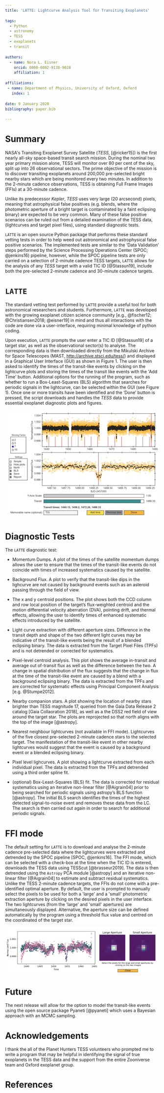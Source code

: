 ```yaml
---
title: 'LATTE: Lightcurve Analysis Tool for Transiting Exoplanets'

tags:
  - Python
  - astronomy
  - TESS
  - exoplanets
  - transit

authors:
  - name: Nora L. Eisner
    orcid: 0000-0002-9138-9028
    affiliation: 1

affiliations:
 - name: Department of Physics, University of Oxford, Oxford
   index: 1

date: 9 January 2020
bibliography: paper.bib

---
```


# Summary

NASA's Transiting Exoplanet Survey Satellite (*TESS*, [@ricker15]) is the first nearly all-sky space-based transit search mission. During the nominal two year primary mission alone, TESS will monitor over 80 per cent of the sky, split up into 26 observational sectors. The prime objective of the mission is to discover transiting exoplanets around 200,000 pre-selected bright nearby stars which are being monitored every two minutes. In addition to the 2-minute cadence observations, TESS is obtaining Full Frame Images (FFIs) at a 30-minute cadence.

Unlike its predecessor *Kepler*, *TESS* uses very large (20 arcsecond) pixels, meaning that astrophysical false positives (e.g. blends, where the photometric aperture of a bright target is contaminated by a faint eclipsing binary) are expected to be very common. Many of these false positive scenarios can be ruled out from a detailed examination of the TESS data, (lightcurves and target pixel files), using standard diagnostic tests. 

``LATTE`` is an open source Python package that performs these standard vetting tests in order to help weed out astronomical and astrophysical false positive scenarios. The implemented tests are similar to the ‘Data Validation’ steps performed by the Science Processing Operations Center (SPOC; @jenkins16) pipeline, however, while the SPOC pipeline tests are only carried on a selection of 2-minute cadence TESS targets, ``LATTE`` allows for the analysis of any *TESS* target with a valid TIC ID [@Stassun19], include both the pre-selected 2-minute cadence and 30-minute cadence targets.

# ``LATTE`` 

The standard vetting test performed by ``LATTE`` provide a useful tool for both astronomical researchers and students. Furthermore, ``LATTE`` was developed with the growing exoplanet citizen science community [e.g., @fischer12; @Christiansen2018; @eisner19] in mind and thus all interactions with the code are done via a user-interface, requiring minimal knowledge of python coding.

Upon execution, ``LATTE`` prompts the user enter a TIC ID [@Stassun19] of a target star, as well as the observational sector(s) to analyse. The corresponding data is then downloaded directly from the Mikulski Archive for Space Telescopes (MAST, http://archive.stsci.edu/tess/) and displayed in a Graphical User Interface (GUI) as shown in Figure 1. The user is then asked to identify the times of the transit-like events by clicking on the lightcurve plots and storing the times of the transit like events with the 'Add Time' button. Additional options for the running of the program, such as whether to run a Box-Least-Squares (BLS) algorithm that searches for periodic signals in the lightcurve, can be selected within the GUI (see Figure 1). Once one or more transits have been identified and the ‘Done’ button is pressed, the script downloads and handles the *TESS* data to provide essential exoplanet diagnostic plots and figures. 

![Figure 1.](Fig1.png)


# Diagnostic Tests

The ``LATTE`` diagnostic test:

- Momentum Dumps. A plot of the times of the satellite momentum dumps allows the user to ensure that the times of the transit-like events do not coincide with times of increased systematics caused by the satellite.

- Background Flux. A plot to verify that the transit-like dips in the lighcurve are not caused by background events such as an asteroid passing through the field of view.
- The x and y centroid positions.  The plot shows both the CCD column and row local position of the target’s flux-weighted centroid and the motion differential velocity aberration (DVA), pointing drift, and thermal effects, allowing the user to identify times of enhanced systematic effects introduced by the satellite.
- Light curve extraction with different aperture sizes. Difference in the transit depth and shape of the two different light curves may be indicative of the transit-like events being the result of a blended eclipsing binary. The data is extracted from the Target Pixel Files (TPFs) and is not detrended or corrected for systematics.
- Pixel-level centroid analysis. This plot shows the average in-transit and average out of-transit flux as well as the difference between the two. A change in spatial distribution of the flux suggests that the change in flux at the time of the transit-like event are caused by a blend with a background eclipsing binary. The data is extracted from the TPFs and are corrected for systematic effects using Principal Component Analysis [e.g. @Stumpe2012].
- Nearby companion stars. A plot showing the location of nearby stars brighter than TESS magnitude 17, queried from the Gaia Data Release 2 catalog [Gaia Collaoration 2018], as well as a the DSS2 red field of view around the target star. The plots are reprojected so that north aligns with the top of the image [@astropy].
- Nearest neighbour lightcurves (not available in FFI mode). Lightcurves of the five closest pre-selected 2-minute cadence stars to the selected target. The manifestation of the transit-like event in other nearby lightcurves would suggest that the event is caused by a background event or a blended eclipsing binary.

- Pixel level lighcurves. A plot showing a lightcurve extracted from each individual pixel. The data is extracted from the TPFs and detrended using a third order spline fit.
- (optional) Box-Least-Squares (BLS) fit. The data is corrected for residual systematics using an iterative non-linear filter [@Aigrain04] prior to being searched for periodic signals using astropy’s BLS function [@astropy]. The initial BLS search identifies the times of the highest detected signal-to-noise event and removes these data from the LC. The search is then carried out again in order to search for additional periodic signals.

# FFI mode

The default setting for ``LATTE`` is to download and analyse the 2-minute cadence pre-selected data where the lightcurves were extracted and detrended by the SPOC pipeline [SPOC, @jenkins16]. The FFI mode, which can be selected with a check-box at the time when the TIC ID is entered, downloads the TESS data using TESScut [@brasseur2019]. The data is then detrended using the ``Astropy`` PCA module [@astropy] and an iterative non-linear filter [@Aigrain04] to estimate and subtract residual systematics. Unlike the TESS 2-minute cadence targets, the FFIs do not come with a pre-identified optimal aperture. By default, the user is prompted to manually select the pixels to be used for both a 'large' and a 'small' photometric extraction aperture by clicking on the desired pixels in the user interface. The two lightcurves (from the 'large' and 'small' apertures) are simultaneously displayed. Alternative, the aperture size can be defined automatically by the program using a threshold flux value and centred on the coordinated of the target star.

![Figure 1.](Fig2.png)

# Future 

The next release will allow for the option to model the transit-like events using the open source package Pyaneti [@pyaneti] which uses a Bayesian approach with an MCMC sampling.


# Acknowledgements

I thank the all of the Planet Hunters TESS volunteers who prompted me to write a program that may be helpful in identifying the signal of true exoplanets in the TESS data and the support from the entire Zooniverse team and Oxford exoplanet group.

# References


